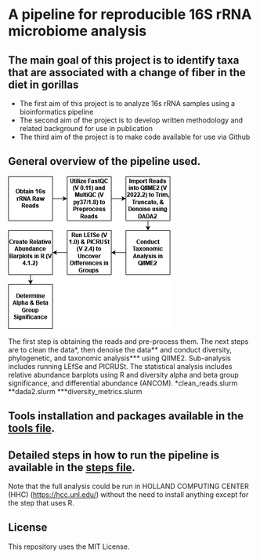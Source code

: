 # A pipeline for reproducible 16S rRNA microbiome analysis

## The main goal of this project is to identify taxa that are associated with a change of fiber in the diet in gorillas
- The first aim of this project is to analyze 16s rRNA samples using a bioinformatics pipeline
- The second aim of the project is to develop written methodology and related background for use in publication 
- The third aim of the project is to make code available for use via Github


## General overview of the pipeline used.
![pipeline-overview](https://github.com/ereisher/Capstone/blob/main/pipeline.drawio.png)

The first step is obtaining the reads and pre-process them. The next steps are to clean the data*, then denoise the data** and conduct diversity, phylogenetic, and taxonomic analysis*** using QIIME2. Sub-analysis includes running  LEfSe and PICRUSt. The statistical analysis includes relative abundance barplots using R and diversity alpha and beta group significance, and differential abundance (ANCOM). 
*clean_reads.slurm **dada2.slurm ***diversity_metrics.slurm

## Tools installation and packages available in the [tools file](https://github.com/ereisher/Capstone/blob/main/tools.md).



## Detailed steps in how to run the pipeline is available in the [steps file](https://github.com/ereisher/Capstone/blob/main/steps.md).
Note that the full analysis could be run in HOLLAND COMPUTING CENTER (HHC) (https://hcc.unl.edu/) without the need to install anything except for the step that uses R.

## License
This repository uses the MIT License.
